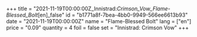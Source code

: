 +++
title = "2021-11-19T00:00:00Z_Innistrad:_Crimson_Vow_Flame-Blessed_Bolt_[en]_false"
id = "b1771a8f-7bea-4bb0-9949-566ee6613b93"
date = "2021-11-19T00:00:00Z"
name = "Flame-Blessed Bolt"
lang = ["en"]
price = "0.09"
quantity = 4
foil = false
set = "Innistrad: Crimson Vow"
+++
